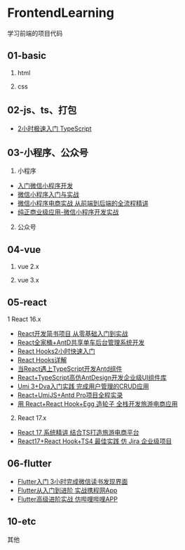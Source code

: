﻿# FrontendLearning
学习前端的项目代码

## 01-basic
1. html

2. css

## 02-js、ts、打包
- [2小时极速入门 TypeScript](https://www.imooc.com/learn/1306)


## 03-小程序、公众号
1. 小程序
- [入门微信小程序开发](https://www.imooc.com/learn/974)
- [微信小程序入门与实战](https://coding.imooc.com/class/chapter/75.html)
- [微信小程序电商实战 从前端到后端的全流程精讲](https://coding.imooc.com/class/chapter/97.html)
- [纯正商业级应用-微信小程序开发实战](https://coding.imooc.com/class/chapter/251.html)

2. 公众号


## 04-vue
1. vue 2.x

2. vue 3.x

## 05-react
1 React 16.x
- [React开发简书项目 从零基础入门到实战](https://coding.imooc.com/class/chapter/229.html)
- [React全家桶+AntD共享单车后台管理系统开发](https://coding.imooc.com/class/chapter/236.html)
- [React Hooks2小时快速入门](https://www.imooc.com/learn/1288)
- [React Hooks详解](https://www.bilibili.com/video/BV1VE411w7wi)
- [当React遇上TypeScript开发Antd组件](https://www.imooc.com/learn/1234)
- [React+TypeScript高仿AntDesign开发企业级UI组件库](https://coding.imooc.com/class/chapter/428.html)
- [Umi 3+Dva入门实践 完成用户管理的CRUD应用](https://www.bilibili.com/video/BV1qz411z7s3)
- [React+UmiJS+Antd Pro项目全程实录](https://www.bilibili.com/video/BV1i5411c7xp)
- [用 React+React Hook+Egg 造轮子 全栈开发旅游电商应用](https://coding.imooc.com/class/chapter/452.html)

2. React 17.x
- [React 17 系统精讲 结合TS打造旅游电商平台](https://coding.imooc.com/class/chapter/475.html)
- [React17+React Hook+TS4 最佳实践 仿 Jira 企业级项目](https://coding.imooc.com/class/chapter/482.html)

## 06-flutter
- [Flutter入门 3小时完成微信读书发现界面](https://www.imooc.com/learn/1170)
- [Flutter从入门到进阶 实战携程网App](https://coding.imooc.com/class/chapter/321.html)
- [Flutter高级进阶实战 仿哔哩哔哩APP](https://coding.imooc.com/class/chapter/487.html)

## 10-etc
其他
